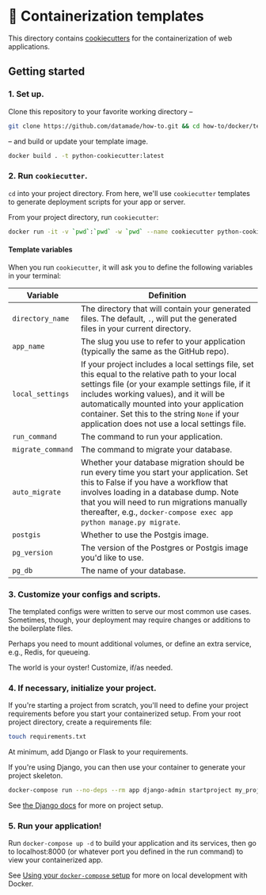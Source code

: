 # 🍪 Containerization templates

This directory contains [cookiecutters](https://github.com/audreyr/cookiecutter)
for the containerization of web applications.

## Getting started

### 1. Set up.

Clone this repository to your favorite working directory –

```bash
git clone https://github.com/datamade/how-to.git && cd how-to/docker/templates
```

– and build or update your template image.

```bash
docker build . -t python-cookiecutter:latest
```

### 2. Run `cookiecutter`.

`cd` into your project directory. From here, we'll use `cookiecutter` templates
to generate deployment scripts for your app or server.

From your project directory, run `cookiecutter`:

```bash
docker run -it -v `pwd`:`pwd` -w `pwd` --name cookiecutter python-cookiecutter:latest
```

#### Template variables

When you run `cookiecutter`, it will ask you to define the following variables
in your terminal:

| Variable | Definition |
| - | - |
| `directory_name` | The directory that will contain your generated files. The default, `.`, will put the generated files in your current directory. |
| `app_name` | The slug you use to refer to your application (typically the same as the GitHub repo). |
| `local_settings` | If your project includes a local settings file, set this equal to the relative path to your local settings file (or your example settings file, if it includes working values), and it will be automatically mounted into your application container. Set this to the string `None` if your application does not use a local settings file. |
| `run_command` | The command to run your application. |
| `migrate_command` | The command to migrate your database. |
| `auto_migrate` | Whether your database migration should be run every time you start your application. Set this to False if you have a workflow that involves loading in a database dump. Note that you will need to run migrations manually thereafter, e.g., `docker-compose exec app python manage.py migrate`. |
| `postgis` | Whether to use the Postgis image. |
| `pg_version` | The version of the Postgres or Postgis image you'd like to use. |
| `pg_db` | The name of your database. |


### 3. Customize your configs and scripts.

The templated configs were written to serve our most common use cases.
Sometimes, though, your deployment may require changes or additions to the
boilerplate files.

Perhaps you need to mount additional volumes, or define an extra service, e.g.,
Redis, for queueing.

The world is your oyster! Customize, if/as needed.

### 4. If necessary, initialize your project.

If you're starting a project from scratch, you'll need to define your project
requirements before you start your containerized setup. From your root project
directory, create a requirements file:

```bash
touch requirements.txt
```

At minimum, add Django or Flask to your requirements.

If you're using Django, you can then use your container to generate your project
skeleton.

```bash
docker-compose run --no-deps --rm app django-admin startproject my_project
```

See [the Django docs](https://docs.djangoproject.com/en/2.2/intro/tutorial01/) for more on project setup.


### 5. Run your application!

Run `docker-compose up -d` to build your application and its services, then
go to localhost:8000 (or whatever port you defined in the run command) to view
your containerized app.

See [Using your `docker-compose` setup](../local-development.md#using-your-docker-compose-setup)
for more on local development with Docker.
